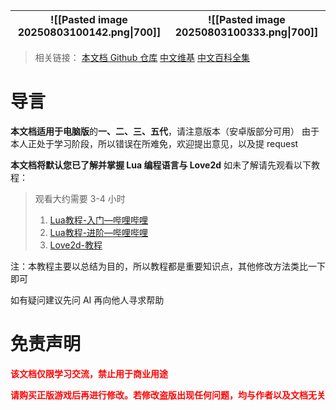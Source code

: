 
| ![[Pasted image 20250803100142.png\|700]] | ![[Pasted image 20250803100333.png\|700]] |
| ----------------------------------------- | ----------------------------------------- |
> 相关链接：
> [本文档 Github 仓库](https://github.com/MC123ACD/KR_modCourse)
> [中文维基](https://kingdomrush.huijiwiki.com/p/1)
> [中文百科全集](https://www.bilibili.com/read/readlist/rl141527)

# 导言
**本文档适用于电脑版**的**一、二、三、五代**，请注意版本（安卓版部分可用）
由于本人正处于学习阶段，所以错误在所难免，欢迎提出意见，以及提 request

**本文档将默认您已了解并掌握 Lua 编程语言与 Love2d**
如未了解请先观看以下教程：
> 观看大约需要 3-4 小时
> 1. [Lua教程-入门—哔哩哔哩](https://www.bilibili.com/video/BV1vf4y1L7Rb/)
> 2. [Lua教程-进阶—哔哩哔哩](https://www.bilibili.com/video/BV1WR4y1E7ud/)
> 3. [Love2d-教程](https://blog.csdn.net/qq_44918090/category_11757733.html)

注：本教程主要以总结为目的，所以教程都是重要知识点，其他修改方法类比一下即可

如有疑问建议先问 AI 再向他人寻求帮助

# 免责声明
**<font color="#ff0000">该文档仅限学习交流，禁止用于商业用途</font>**

**<font color="#ff0000">请购买正版游戏后再进行修改。若修改盗版出现任何问题，均与作者以及文档无关</font>**
